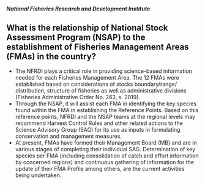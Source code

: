 ##### National Fisheries Research and Development Institute

## What is the relationship of National Stock Assessment Program (NSAP) to the establishment of Fisheries Management Areas (FMAs) in the country?


 - The NFRDI plays a critical role in providing science-based information needed for each Fisheries Management Area. The 12 FMAs were established based on considerations of stocks boundary/range/ distribution, structure of fisheries as well as administrative divisions (Fisheries Administrative Order No. 263, s. 2019).
 - Through the NSAP, it will assist each FMA in identifying the key species found within the FMA in establishing the Reference Points. Based on this reference points, NFRDI and the NSAP teams at the regional levels may recommend Harvest Control Rules and other related actions to the Science Advisory Group (SAG) for its use as inputs in formulating conservation and management measures.
 - At present, FMAs have formed their Management Board (MB) and are in various stages of completing their individual SAG. Determination of key species per FMA (including consolidation of catch and effort information by concerned regions) and continuous gathering of information for the update of their FMA  Profile among others, are the current activities being undertaken.
